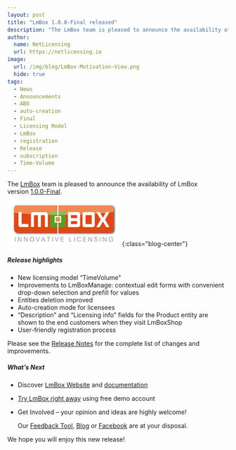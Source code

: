 ```yaml
---
layout: post
title: "LmBox 1.0.0-Final released"
description: "The LmBox team is pleased to announce the availability of LmBox version 1.0.0-Final"
author:
  name: NetLicensing
  url: https://netlicensing.io
image:
  url: /img/blog/LmBox-Motivation-View.png
  hide: true
tags:
  - News
  - Announcements
  - ABO
  - auto-creation
  - Final
  - Licensing Model
  - LmBox
  - registration
  - Release
  - subscription
  - Time-Volume
---
```


The <a title="LmBox - Innovative License Management Solution" href="https://netlicensing.io">LmBox</a> team is pleased to announce the availability of LmBox version <a title="Release Notes - LmBox 1.0.0-Final" href="https://netlicensing.io/wiki/netlicensing-1-0-0-final" target="_blank">1.0.0-Final</a>.

![LmBox](/img/blog/logo_lmbox.png "LmBox - Innovative License Management Solution"){:class="blog-center"}

##### Release highlights

  * New licensing model &#8220;TimeVolume&#8221;
  * Improvements to LmBoxManage: contextual edit forms with convenient drop-down selection and prefill for values
  * Entities deletion improved
  * Auto-creation mode for licensees
  * &#8220;Description&#8221; and &#8220;Licensing info&#8221; fields for the Product entity are shown to the end customers when they visit LmBoxShop
  * User-friendly registration process

Please see the <a title="Release Notes - LmBox 1.0.0-Final" href="https://netlicensing.io/wiki/netlicensing-1-0-0-final" target="_blank">Release Notes</a> for the complete list of changes and improvements.

##### What&#8217;s Next

  * Discover <a title="LmBox - Innovative License Management Solution" href="https://netlicensing.io">LmBox Website</a> and <a title="LmBox documentation" href="https://netlicensing.io/wiki/" target="_blank">documentation</a>
  * <a title="LmBox - Innovative License Management Solution" href="https://ui.netlicensing.io/#/login?cr=ZGVtbzpkZW1v&utm_source=netlicensing.io_demo_optin&utm_medium=website&utm_campaign=netlicensing.io_announcement&utm_content=announcement" target="_blank">Try LmBox right away</a> using free demo account
  * Get Involved &#8211; your opinion and ideas are highly welcome!

    Our <a title="LmBox Feedback" href="https://netlicensing.uservoice.com" target="_blank" rel="nofollow">Feedback Tool</a>, [Blog](https://www.labs64.com/blog "Labs64 Blog") or <a title="Labs64 Facebook" href="https://www.facebook.com/NetLicensing" target="_blank" rel="nofollow">Facebook</a> are at your disposal.

We hope you will enjoy this new release!
